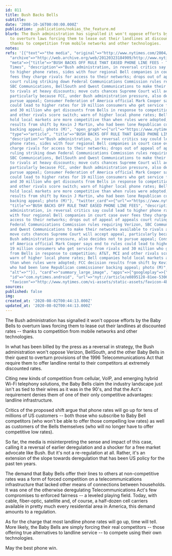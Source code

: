 ```yaml
---
id: 811
title: Bush Backs Bells
subtitle: 
date: '2008-10-16T00:00:00.000Z'
publication: _publications/nokias_the_feature.md
blurb: The Bush administration has signalled it won't oppose efforts by the Baby Bells
  to overturn laws forcing them to lease out their landlines at discounted rates --
  thanks to competition from mobile networks and other technologies.
notes: 
refs: '[{"text"=>"the media", "original"=>"http://www.nytimes.com/2004/06/10/business/10PHON.html?hp",
  "archive"=>"http://web.archive.org/web/20120323184909/http://www.nytimes.com/2004/06/10/business/10PHON.html?hp",
  "meta"=>{"title"=>"BUSH BACKS OFF RULE THAT EASED PHONE LINE FEES - The New York
  Times", "description"=>"Bush administration, in reversal critics say could lead
  to higher phone rates, sides with four regional Bell companies in court case over
  fees they charge rivals for access to their networks; drops out of appeal of appeals
  court ruling striking down Federal Communications Commission rules requiring Verizon,
  SBC Communications, BellSouth and Qwest Communications to make their networks available
  to rivals at heavy discounts; move cuts chances Supreme Court will accept appeal,
  particularly because FCC, under Bush administration pressure, also decides not to
  pursue appeal; Consumer Federation of America official Mark Cooper says end to rules
  could lead to higher rates for 19 million consumers who get service from rivals
  and 30 million who get discounts from Bells in response to competition; AT&T, MCI
  and other rivals score switch; warn of higher local phone rates; Bell companies
  hold local markets are more competitive than when rules were adopted; FCC decision
  results from shift by Kevin J Martin, who had been lone Republican commissioner
  backing appeal; photo (M)", "open_graph"=>{"url"=>"https://www.nytimes.com/2004/06/10/business/bush-backs-off-rule-that-eased-phone-line-fees.html",
  "type"=>"article", "title"=>"BUSH BACKS OFF RULE THAT EASED PHONE LINE FEES", "images"=>[{"url"=>"https://static01.nyt.com/newsgraphics/images/icons/defaultPromoCrop.png"}],
  "description"=>"Bush administration, in reversal critics say could lead to higher
  phone rates, sides with four regional Bell companies in court case over fees they
  charge rivals for access to their networks; drops out of appeal of appeals court
  ruling striking down Federal Communications Commission rules requiring Verizon,
  SBC Communications, BellSouth and Qwest Communications to make their networks available
  to rivals at heavy discounts; move cuts chances Supreme Court will accept appeal,
  particularly because FCC, under Bush administration pressure, also decides not to
  pursue appeal; Consumer Federation of America official Mark Cooper says end to rules
  could lead to higher rates for 19 million consumers who get service from rivals
  and 30 million who get discounts from Bells in response to competition; AT&T, MCI
  and other rivals score switch; warn of higher local phone rates; Bell companies
  hold local markets are more competitive than when rules were adopted; FCC decision
  results from shift by Kevin J Martin, who had been lone Republican commissioner
  backing appeal; photo (M)"}, "twitter_card"=>{"url"=>"https://www.nytimes.com/2004/06/10/business/bush-backs-off-rule-that-eased-phone-line-fees.html",
  "title"=>"BUSH BACKS OFF RULE THAT EASED PHONE LINE FEES", "description"=>"Bush
  administration, in reversal critics say could lead to higher phone rates, sides
  with four regional Bell companies in court case over fees they charge rivals for
  access to their networks; drops out of appeal of appeals court ruling striking down
  Federal Communications Commission rules requiring Verizon, SBC Communications, BellSouth
  and Qwest Communications to make their networks available to rivals at heavy discounts;
  move cuts chances Supreme Court will accept appeal, particularly because FCC, under
  Bush administration pressure, also decides not to pursue appeal; Consumer Federation
  of America official Mark Cooper says end to rules could lead to higher rates for
  19 million consumers who get service from rivals and 30 million who get discounts
  from Bells in response to competition; AT&T, MCI and other rivals score switch;
  warn of higher local phone rates; Bell companies hold local markets are more competitive
  than when rules were adopted; FCC decision results from shift by Kevin J Martin,
  who had been lone Republican commissioner backing appeal; photo (M)", "images"=>[{"url"=>"https://static01.nyt.com/newsgraphics/images/icons/defaultCrop.png",
  "alt"=>""}], "card"=>"summary_large_image", "apps"=>{"googleplay"=>{"name"=>"NYTimes",
  "id"=>"com.nytimes.android", "url"=>"nyt://article/e0895128-81ee-5306-a481-5b102f65eedb"}}},
  "favicon"=>"http://www.nytimes.com/vi-assets/static-assets/favicon-4bf96cb6a1093748bf5b3c429accb9b4.ico"}}]'
sources: 
published: false
img: 
created_at: '2020-08-02T00:44:13.000Z'
updated_at: '2020-08-02T00:44:13.000Z'
---
```

The Bush administration has signalled it won't oppose efforts by the Baby Bells to overturn laws forcing them to lease out their landlines at discounted rates -- thanks to competition from mobile networks and other technologies.

  
In what has been billed by the press as a reversal in strategy, the Bush administration won't oppose Verizon, BellSouth, and the other Baby Bells in their quest to overturn provisions of the 1996 Telecommunications Act that require them to offer landline rental to their competitors at extremely discounted rates.

Citing new kinds of competition from cellular, VoIP, and emerging hybrid Wi-Fi telephony solutions, the Baby Bells claim the industry landscape just isn't as tied to their wires as it was in the 90's, and that the Act's requirement denies them of one of their only competitive advantages: landline infrastructure.

Critics of the proposed shift argue that phone rates will go up for tens of millions of US customers -- both those who subscribe to Baby Bell competitors (who won't be able to offer those compelling low rates) as well as customers of the Bells themselves (who will no longer have to offer competitive low rates).

So far, the media is misinterpreting the sense and impact of this case, calling it a reversal of earlier deregulation and a shocker for a free market advocate like Bush. But it's not a re-regulation at all. Rather, it's an extension of the slope towards deregulation that has been US policy for the past ten years.

The demand that Baby Bells offer their lines to others at non-competitive rates was a form of forced competition on a telecommunications infrastructure that lacked other means of connections between households. It was one of the otherwise deregulating Telecommunications Act's few compromises to enforced fairness -- a leveled playing field. Today, with cable, fiber-optic, satellite and, of course, a half-dozen cell carriers available in pretty much every residential area in America, this demand amounts to a regulation.

As for the charge that most landline phone rates will go up, time will tell. More likely, the Baby Bells are simply forcing their real competitors -- those offering true alternatives to landline service -- to compete using their own technologies.

May the best phone win.
